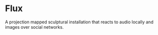 Flux
====

A projection mapped sculptural installation that reacts to audio locally and images over social networks.
